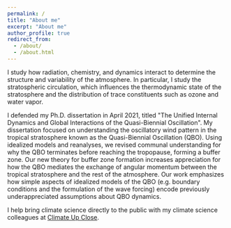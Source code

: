 ```yaml
---
permalink: /
title: "About me"
excerpt: "About me"
author_profile: true
redirect_from: 
  - /about/
  - /about.html
---
```


I study how radiation, chemistry, and dynamics interact to determine the structure and variability of the atmosphere. In particular, I study the stratospheric circulation, which influences the thermodynamic state of the stratosphere and the distribution of trace constituents such as ozone and water vapor. 

I defended my Ph.D. dissertation in April 2021, titled "The Unified Internal Dynamics and Global Interactions of the Quasi-Biennial Oscillation". My dissertation focused on understanding the oscillatory wind pattern in the tropical stratosphere known as the Quasi-Biennial Oscillation (QBO). Using idealized models and reanalyses, we revised communal understanding for why the QBO terminates before reaching the tropopause, forming a buffer zone. Our new theory for buffer zone formation increases appreciation for how the QBO mediates the exchange of angular momentum between the tropical stratosphere and the rest of the atmosphere. Our work emphasizes how simple aspects of idealized models of the QBO (e.g. boundary conditions and the formulation of the wave forcing) encode previously underappreciated assumptions about QBO dynamics.

I help bring climate science directly to the public with my climate science colleagues at [Climate Up Close](http://www.climateupclose.org).



